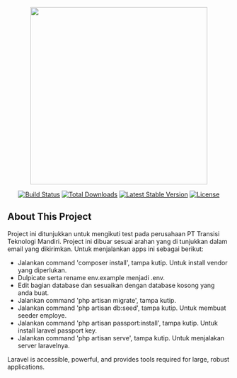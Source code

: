 <p align="center"><img src="https://res.cloudinary.com/dtfbvvkyp/image/upload/v1566331377/laravel-logolockup-cmyk-red.svg" width="400"></p>

<p align="center">
<a href="https://travis-ci.org/laravel/framework"><img src="https://travis-ci.org/laravel/framework.svg" alt="Build Status"></a>
<a href="https://packagist.org/packages/laravel/framework"><img src="https://poser.pugx.org/laravel/framework/d/total.svg" alt="Total Downloads"></a>
<a href="https://packagist.org/packages/laravel/framework"><img src="https://poser.pugx.org/laravel/framework/v/stable.svg" alt="Latest Stable Version"></a>
<a href="https://packagist.org/packages/laravel/framework"><img src="https://poser.pugx.org/laravel/framework/license.svg" alt="License"></a>
</p>

## About This Project

Project ini ditunjukkan untuk mengikuti test pada perusahaan PT Transisi Teknologi Mandiri. Project ini dibuar sesuai arahan yang di tunjukkan dalam email yang dikirimkan. Untuk menjalankan apps ini sebagai berikut:

- Jalankan command 'composer install', tampa kutip. Untuk install vendor yang diperlukan.
- Dulpicate serta rename env.example menjadi .env.
- Edit bagian database dan sesuaikan dengan database kosong yang anda buat.
- Jalankan command 'php artisan migrate', tampa kutip.
- Jalankan command 'php artisan db:seed', tampa kutip. Untuk membuat seeder employe.
- Jalankan command 'php artisan passport:install', tampa kutip. Untuk install laravel passport key.
- Jalankan command 'php artisan serve', tampa kutip. Untuk menjalakan server laravelnya.

Laravel is accessible, powerful, and provides tools required for large, robust applications.
